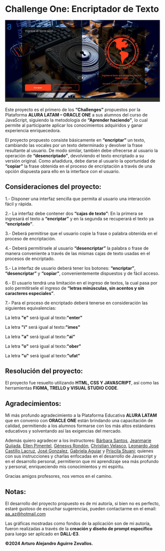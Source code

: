 # Challenge One: Encriptador de Texto


![preview del proyecto](https://github.com/aa-az/Challenge-ONE-Decoder/blob/main/img/preview.jpg)


Este proyecto es el primero de los **“Challenges”** propuestos por la Plataforma **ALURA LATAM – ORACLE ONE** a sus alumnos del curso de JavaScript, siguiendo la metodología de **“Aprender haciendo”**, lo cual permite al participante aplicar los conocimientos adquiridos y ganar experiencia enriquecedora.

El proyecto propuesto consiste básicamente en **“encriptar”** un texto, cambiando las vocales por un texto determinado y devolver la frase resultante al usuario. De modo similar, también debe ofrecerse al usuario la operación de **“desencriptado”**, devolviendo el texto encriptado a su versión original. Como añadidura, debe darse al usuario la oportunidad de **“copiar”** la frase obtenida en el proceso de encriptación a través de una opción dispuesta para ello en la interface con el usuario.

## Consideraciones del proyecto:

1\.- Disponer una interfaz sencilla que permita al usuario una interacción fácil y rápida.

2\.- La interfaz debe contener dos **“cajas de texto”**: En la primera se ingresará el texto a **“encriptar”** y en la segunda se recuperará el texto ya **“encriptado”**.

3\.- Deberá permitirse que el usuario copie la frase o palabra obtenida en el proceso de encriptación.

4\.- Deberá permitírsele al usuario **“desencriptar”** la palabra o frase de manera conveniente a través de las mismas cajas de texto usadas en el procesos de encriptado.

5\.- La interfaz de usuario deberá tener los botones: **“encriptar”**, **“desencriptar”** y **“copiar”**, convenientemente dispuestos y de fácil acceso.

6\.- El usuario tendrá una limitación en el ingreso de textos, la cual pasa por solo permitírsele el ingreso de **“letras minúsculas, sin acentos y sin caracteres especiales”**.

7\.- Para el proceso de encriptado deberá tenerse en consideración las siguientes equivalencias:

La letra **"e"** será igual al texto:**"enter"**

La letra **"i"** será igual al texto:**"imes"**

La letra **"a"** será igual al texto:**"ai"**

La letra **"o"** será igual al texto:**"ober"**

La letra **"u"** será igual al texto:**"ufat"**

## Resolución del proyecto:

El proyecto fue resuelto utilizando **HTML, CSS Y JAVASCRIPT**, así como las herramientas **FIGMA, TRELLO y VISUAL STUDIO CODE**.

## Agradecimientos:

Mi más profundo agradecimiento a la Plataforma Educativa **ALURA LATAM** que en convenio con **ORACLE ONE** están brindando una capacitación de calidad, permitiendo a los alumnos formarse con los más altos estándares educativos y solventando así las exigencias del mercado.

Además quiero agradecer a los instructores: [Bárbara Santos](https://app.aluracursos.com/user/barbara-santos), [Jeanmarie Quijada](https://www.linkedin.com/in/jeanmariequijada/), [Ellen Pimentel](https://www.linkedin.com/in/ellen-p-pimentel/), [Génesys Rondón](https://www.linkedin.com/in/genesysrondon914762182/), [Christian Velasco](https://www.linkedin.com/in/christianpva), [Leonardo José Castillo Lacruz](https://www.linkedin.com/in/leonardo-castillo-4911571a/), [José Gonzalez](https://www.linkedin.com/in/desenvolvedor-jose/), [Gabriela Aguiar](https://www.linkedin.com/in/gabyaguiar/) y [Priscila Stuani](https://www.linkedin.com/in/priscilastuani/); quienes con sus instrucciones y charlas enfocadas en el desarrollo de Javascript y en el desarrollo personal, permitieron que mi aprendizaje sea más profundo y personal, enriqueciendo mis conocimientos y mi espíritu.

Gracias amigos profesores, nos vemos en el camino.

## Notas:

El desarrollo del proyecto propuesto es de mi autoría, si bien no es perfecto, estaré gustoso de escuchar sugerencias, pueden contactarme en el email: <aa_az@hotmail.com>

Las gráficas mostradas como fondos de la aplicación son de mi autoría, fueron realizadas a través de la **creación y diseño de prompt específico** para luego ser aplicado en **DALL-E3**. 

**©2024 Arturo Alejandro Aguirre Zevallos.**

